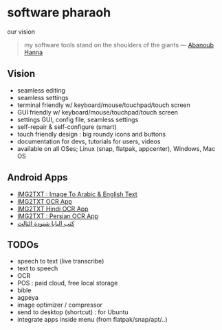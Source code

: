 # software pharaoh
our vision

> my software tools stand on the shoulders of the giants — [Abanoub Hanna](https://github.com/abanoubha)

## Vision

- seamless editing
- seamless settings
- terminal friendly w/ keyboard/mouse/touchpad/touch screen
- GUI friendly w/ keyboard/mouse/touchpad/touch screen
- settings GUI, config file, seamless settings
- self-repair & self-configure (smart)
- touch friendly design : big roundy icons and buttons
- documentation for devs, tutorials for users, videos
- available on all OSes; Linux (snap, flatpak, appcenter), Windows, Mac OS

## Android Apps

- [IMG2TXT : Image To Arabic & English Text](https://play.google.com/store/apps/details?id=com.softwarepharaoh.img2txt)
- [IMG2TXT OCR App](https://play.google.com/store/apps/details?id=com.softwarepharaoh.img2txt.latin)
- [IMG2TXT Hindi OCR App](https://play.google.com/store/apps/details?id=com.softwarepharaoh.img2txt.hindi)
- [IMG2TXT : Persian OCR App](https://play.google.com/store/apps/details?id=com.softwarepharaoh.img2txt.persian)
- [كتب البابا شنودة الثالث](https://play.google.com/store/apps/details?id=com.softwarepharaoh.popebooks)

## TODOs

- speech to text (live transcribe)
- text to speech
- OCR
- POS : paid cloud, free local storage
- bible
- agpeya
- image optimizer / compressor
- send to desktop (shortcut) : for Ubuntu
- integrate apps inside menu (from flatpak/snap/apt/..)
